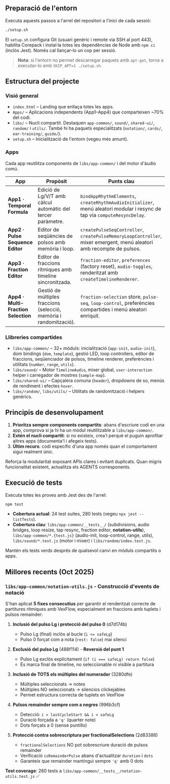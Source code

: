 ## Preparació de l'entorn

Executa aquests passos a l'arrel del repositori a l'inici de cada sessió:

```bash
./setup.sh
```

El `setup.sh` configura Git (usuari genèric i remote via SSH al port 443), habilita
Corepack i instal·la totes les dependències de Node amb `npm ci` (inclòs Jest).
Només cal llançar-lo un cop per sessió.

> **Nota**: si l'entorn no permet descarregar paquets amb `apt-get`, torna a
> executar-lo amb `SKIP_APT=1 ./setup.sh`.

## Estructura del projecte

### Visió general
- `index.html` – Landing que enllaça totes les apps.
- `Apps/` – Aplicacions independents (App1–App4) que comparteixen ~70% del codi.
- `libs/` – Nucli compartit. Destaquen `app-common/`, `sound/`, `shared-ui/`,
  `random/` i `utils/`. També hi ha paquets especialitzats (`notation/`,
  `cards/`, `ear-training/`, `guide/`).
- `setup.sh` – Inicialització de l'entorn (vegeu més amunt).

### Apps
Cada app reutilitza components de `libs/app-common/` i del motor d'àudio comú.

| App | Propòsit | Punts clau |
| --- | --- | --- |
| **App1 · Temporal Formula** | Edició de Lg/V/T amb càlcul automàtic del tercer paràmetre. | `bindAppRhythmElements`, `createRhythmAudioInitializer`, menú aleatori modular i resync de tap via `computeResyncDelay`. |
| **App2 · Pulse Sequence Editor** | Editor de seqüències de polsos amb memòria i loop. | `createPulseSeqController`, `createPulseMemoryLoopController`, mixer emergent, menú aleatori amb recompte de pulsos. |
| **App3 · Fraction Editor** | Editor de fraccions rítmiques amb timeline sincronitzada. | `fraction-editor`, `preferences` (factory reset), `audio-toggles`, renderitzat amb `createTimelineRenderer`. |
| **App4 · Multi-Fraction Selection** | Gestió de múltiples fraccions (selecció, memòria i randomització). | `fraction-selection` store, `pulse-seq`, `loop-control`, preferències compartides i menú aleatori enriquit. |

### Llibreries compartides

- `libs/app-common/` – 32+ mòduls: inicialització (`app-init`, `audio-init`),
  dom bindings (`dom`, `template`), gestió LED, loop controllers, editor de
  fraccions, seqüenciador de polsos, timeline renderer, preferències i utilitats
  (`number`, `range`, `utils`).
- `libs/sound/` – Motor `TimelineAudio`, mixer global, `user-interaction` helper i
  carregador de mostres (`sample-map`).
- `libs/shared-ui/` – Capçalera comuna (`header`), dropdowns de so, menús de
  rendiment i efectes `hover`.
- `libs/random/`, `libs/utils/` – Utilitats de randomització i helpers genèrics.

## Principis de desenvolupament

1. **Prioritza sempre components compartits**: abans d'escriure codi en una app,
   comprova si ja hi ha un mòdul reutilitzable a `libs/app-common/`.
2. **Extén el nucli compartit**: si no existeix, crea'l perquè el puguin aprofitar
   altres apps (documenta'l i afegeix tests).
3. **Últim recurs**: codi específic d'una app només quan el comportament sigui
   realment únic.

Reforça la modularitat exposant APIs clares i evitant duplicats. Quan migris
funcionalitat existent, actualitza els AGENTS corresponents.

## Execució de tests

Executa totes les proves amb Jest des de l'arrel:

```bash
npm test
```

- **Cobertura actual**: 24 test suites, 280 tests (vegeu `npx jest --listTests`).
- **Cobertura clau**: `libs/app-common/__tests__/` (subdivisions, audio bridges,
  loop resize, tap resync, fraction editor, **notation-utils**), `libs/app-common/*.{test.js}`
  (audio-init, loop-control, range, utils), `libs/sound/*.test.js` (motor i
  mixer) i `libs/random/index.test.js`.

Mantén els tests verds després de qualsevol canvi en mòduls compartits o apps.

## Millores recents (Oct 2025)

### `libs/app-common/notation-utils.js` - Construcció d'events de notació

S'han aplicat **5 fixes consecutius** per garantir el renderitzat correcte de partitures
rítmiques amb VexFlow, especialment en fraccions amb tuplets i pulsos remainder:

1. **Inclusió del pulso Lg i protecció del pulso 0** (d7d174b)
   - Pulso Lg (final) inclòs al bucle (`i <= safeLg`)
   - Pulso 0 forçat com a nota (`rest: false`) mai silenci

2. **Exclusió del pulso Lg** (488f114) - **Reversió del punt 1**
   - Pulso Lg exclòs explícitament (`if (i === safeLg) return false`)
   - És marca final de timeline, no seleccionable ni visible a partitura

3. **Inclusió de TOTS els múltiples del numerador** (3280dfe)
   - Múltiples seleccionats → notes
   - Múltiples NO seleccionats → silencios clickejables
   - Permet estructura correcta de tuplets en VexFlow

4. **Pulsos remainder sempre com a negres** (996b3cf)
   - Detecció: `i > lastCycleStart && i < safeLg`
   - Duració forçada a `'q'` (quarter note)
   - Dots forçats a 0 (sense puntillo)

5. **Protecció contra sobrescriptura per fractionalSelections** (2d83386)
   - `fractionalSelections` NO pot sobrescriure duració de pulsos remainder
   - Verificació `isRemainderPulse` abans d'actualitzar `duration` i `dots`
   - Garanteix que remainder mantingui sempre `'q'` amb 0 dots

**Test coverage**: 280 tests a `libs/app-common/__tests__/notation-utils.test.js` ✅
